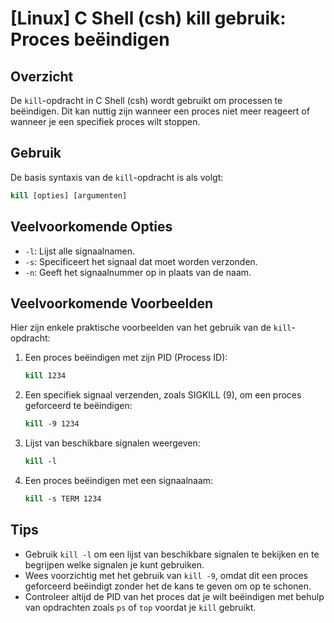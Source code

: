 # [Linux] C Shell (csh) kill gebruik: Proces beëindigen

## Overzicht
De `kill`-opdracht in C Shell (csh) wordt gebruikt om processen te beëindigen. Dit kan nuttig zijn wanneer een proces niet meer reageert of wanneer je een specifiek proces wilt stoppen.

## Gebruik
De basis syntaxis van de `kill`-opdracht is als volgt:

```csh
kill [opties] [argumenten]
```

## Veelvoorkomende Opties
- `-l`: Lijst alle signaalnamen.
- `-s`: Specificeert het signaal dat moet worden verzonden.
- `-n`: Geeft het signaalnummer op in plaats van de naam.

## Veelvoorkomende Voorbeelden
Hier zijn enkele praktische voorbeelden van het gebruik van de `kill`-opdracht:

1. Een proces beëindigen met zijn PID (Process ID):
   ```csh
   kill 1234
   ```

2. Een specifiek signaal verzenden, zoals SIGKILL (9), om een proces geforceerd te beëindigen:
   ```csh
   kill -9 1234
   ```

3. Lijst van beschikbare signalen weergeven:
   ```csh
   kill -l
   ```

4. Een proces beëindigen met een signaalnaam:
   ```csh
   kill -s TERM 1234
   ```

## Tips
- Gebruik `kill -l` om een lijst van beschikbare signalen te bekijken en te begrijpen welke signalen je kunt gebruiken.
- Wees voorzichtig met het gebruik van `kill -9`, omdat dit een proces geforceerd beëindigt zonder het de kans te geven om op te schonen.
- Controleer altijd de PID van het proces dat je wilt beëindigen met behulp van opdrachten zoals `ps` of `top` voordat je `kill` gebruikt.